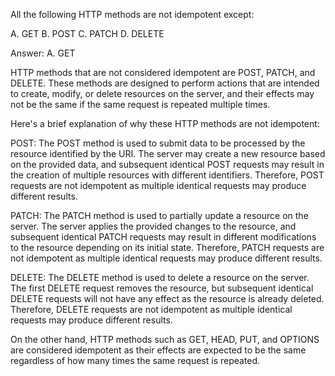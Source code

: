 All the following HTTP methods are not idempotent except:

A. GET
B. POST
C. PATCH
D. DELETE

Answer: A. GET

HTTP methods that are not considered idempotent are POST, PATCH, and DELETE. These methods are designed to perform actions that are intended to create, modify, or delete resources on the server, and their effects may not be the same if the same request is repeated multiple times.

Here's a brief explanation of why these HTTP methods are not idempotent:

POST: The POST method is used to submit data to be processed by the resource identified by the URI. The server may create a new resource based on the provided data, and subsequent identical POST requests may result in the creation of multiple resources with different identifiers. Therefore, POST requests are not idempotent as multiple identical requests may produce different results.

PATCH: The PATCH method is used to partially update a resource on the server. The server applies the provided changes to the resource, and subsequent identical PATCH requests may result in different modifications to the resource depending on its initial state. Therefore, PATCH requests are not idempotent as multiple identical requests may produce different results.

DELETE: The DELETE method is used to delete a resource on the server. The first DELETE request removes the resource, but subsequent identical DELETE requests will not have any effect as the resource is already deleted. Therefore, DELETE requests are not idempotent as multiple identical requests may produce different results.

On the other hand, HTTP methods such as GET, HEAD, PUT, and OPTIONS are considered idempotent as their effects are expected to be the same regardless of how many times the same request is repeated.